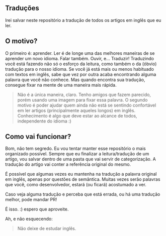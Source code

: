 ## Traduções
Irei salvar neste repositório a tradução de todos os artigos em inglês que eu ler.

## O motivo?
O primeiro é: aprender. Ler é de longe uma das melhores maneiras de se aprender um novo idioma. Falar também. Ouvir, e... Traduzir!
Traduzindo você está fazendo não só o esforço da leitura, como também o da (óbvio) tradução para o nosso idioma.
Se você já está mais ou menos habituado com textos em inglês, sabe que vez por outra acaba encontrando alguma palavra que você não conhece.
Mas quando encontra sua tradução, consegue fixar na mente de uma maneira mais rápida.
> Não é a única maneira, claro. Tenho amigos que fazem parecido, porém usando uma imagem para fixar essa palavra.
O segundo motivo é poder ajudar quem ainda não está se sentindo confortável em ler artigos (principalmente aqueles longos) em inglês.
Conhecimento é algo que deve estar ao alcance de todos, independente do idioma :)

## Como vai funcionar?
Bom, não tem segredo. Eu vou tentar manter esse repositório o mais organizado possível. Sempre que eu finalizar a leitura/tradução de um artigo,
vou salvar dentro de uma pasta que vai servir de categorização. A tradução do artigo vai conter a referência original do mesmo.

É possível que algumas vezes eu mantenha na tradução a palavra original em inglês, apenas por questões de semântica. Muitas vezes serão palavras que você, como desenvolvedor, estará (ou ficará) acostumado a ver.

Caso veja alguma tradução e perceba que está errada, ou há uma tradução melhor, pode mandar PR!

É isso. :) espero que aproveite.

Ah, e não esquecendo:

> Não deixe de estudar inglês.

